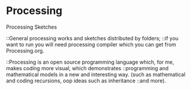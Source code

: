 # Processing
Processing Sketches

::General processing works and sketches distributed by folders;
::if you want to run you will need processing compiler which you can get from Processing.org.

::Processing is an open source programming language which, for me, makes coding more visual, which demonstrates
::programming and mathematical models in a new and interesting way. (such as mathematical and coding recursions, oop ideas such as inheritance
::and more).
